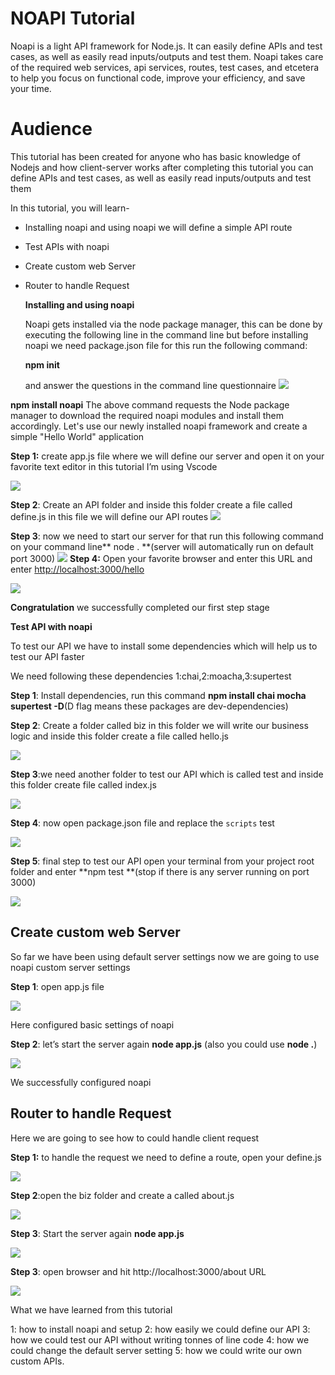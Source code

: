 
# NOAPI Tutorial

Noapi is a light API framework for Node.js. It can easily define APIs and test cases, as well as easily read inputs/outputs and test them. Noapi takes care of the required web services, api services, routes, test cases, and etcetera to help you focus on functional code, improve your efficiency, and save your time.


# Audience

This tutorial has been created for anyone who has basic knowledge of Nodejs and how client-server works after completing this tutorial you can define APIs and test cases, as well as easily read inputs/outputs and test them

In this tutorial, you will learn-



*  Installing noapi and using noapi  we will define a simple API route 
*  Test APIs with noapi
*  Create custom web Server
*  Router to handle Request

    **Installing and using noapi**


    Noapi gets installed via the node package manager, this can be done by executing the following line in the command line but before installing noapi we need  package.json file for this run the following command:

    **npm init**


   and answer the questions in the command line questionnaire
![](https://github.com/dashritwik/noapi/blob/master/doc/images/demo2.png?raw=true)

**npm install noapi**
    The above command requests the Node package manager to download the required noapi modules and install them accordingly.
    Let's use our newly installed noapi framework and create a simple "Hello World" application


   **Step 1:** create app.js file where we will define our server  and open it on your favorite text editor in this tutorial I’m using Vscode


    


![](https://github.com/dashritwik/noapi/blob/master/doc/images/demo3.png?raw=true)

**Step 2**: Create an API folder and inside this folder create a file called define.js in this file we will define our API routes
![](https://github.com/dashritwik/noapi/blob/master/doc/images/demo5.png?raw=true)

**Step 3**:  now we need to start our server for that run this following command on your command line** node . **(server will automatically run on default port 3000)
![](https://github.com/dashritwik/noapi/blob/master/doc/images/demo6.png?raw=true)
    **Step 4:** Open your favorite browser  and enter this URL and enter [http://localhost:3000/hello](http://localhost:3000/hello)

![](https://github.com/dashritwik/noapi/blob/master/doc/images/demo7.png?raw=true)

 **Congratulation** we successfully completed our first step stage 


**Test API with noapi**


 To test our API we have to install some dependencies which will help us to test our API faster


 We need following these dependencies 1:chai,2:moacha,3:supertest


**Step 1**: Install dependencies, run this command **npm install chai mocha supertest -D**(D flag means these packages are dev-dependencies)

**Step 2**: Create a folder called biz in this folder we will write our business logic and inside this folder create a file called hello.js

![](https://github.com/dashritwik/noapi/blob/master/doc/images/demo9.png?raw=true)



  **Step 3**:we need another folder to test our API which is called test and inside this folder create file called index.js


    

![](https://github.com/dashritwik/noapi/blob/master/doc/images/demo10.png?raw=true)


   **Step 4**: now open package.json file and replace the `scripts` test 


    

![](https://github.com/dashritwik/noapi/blob/master/doc/images/demo11.png?raw=true)

 **Step 5**: final step to test our API open your terminal from your project root folder and enter **npm test **(stop if there is any server running on port 3000)


    

![](https://github.com/dashritwik/noapi/blob/master/doc/images/demo13.png?raw=true)



## **Create custom web Server**

So far  we have been using default server settings now we are going to use noapi custom server settings

**Step 1**:  open app.js file 



![](https://github.com/dashritwik/noapi/blob/master/doc/images/demo13a.png?raw=true)


Here configured basic settings of noapi

**Step 2**:  let’s start the server again **node app.js**  (also you could use **node .**)



![](https://github.com/dashritwik/noapi/blob/master/doc/images/demo14.png?raw=true)


We successfully configured noapi


##  **Router to handle Request**

Here we are going to see how to could handle client request

 **Step 1:** to handle the request we need to define a route, open your define.js


![](https://github.com/dashritwik/noapi/blob/master/doc/images/demo16.png?raw=true)

**Step 2**:open the biz folder and create a called about.js




![](https://github.com/dashritwik/noapi/blob/master/doc/images/demo15.png?raw=true)

**Step 3**: Start the server again **node app.js**


![](https://github.com/dashritwik/noapi/blob/master/doc/images/demo6.png?raw=true)

**Step 3**: open browser and hit http://localhost:3000/about URL




![](https://github.com/dashritwik/noapi/blob/master/doc/images/demo18.png?raw=true)

What we have learned from this  tutorial

1: how to install noapi and setup
2: how easily we could define our API 
3: how we could test our API without writing tonnes of line code
4: how we could change the default server setting 
5: how we could write our own custom APIs.
